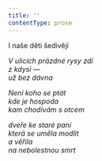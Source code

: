 ```yaml
---
title: ''
contentType: prose
---
```


<section>

I naše děti šedivějí

_V ulicích prázdné rysy zdí  
z kdysi —  
už bez dávna_

</section>

<section>

_Není koho se ptát  
kde je hospoda  
kam chodívám s otcem_

</section>

<section>

_dveře ke staré paní  
která se uměla modlit  
a věřila  
na nebolestnou smrt_

</section>
